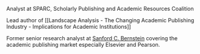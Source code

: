 Analyst at SPARC, Scholarly Publishing and Academic Resources Coalition

Lead author of [[Landscape Analysis - The Changing Academic Publishing Industry - Implications for Academic Institutions]]

Former senior research analyst at [Sanford C. Bernstein](https://www.bernstein.com/our-story/overview.html) covering the academic publishing market especially Elsevier and Pearson.


